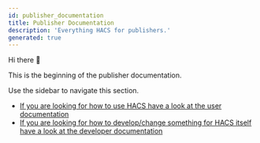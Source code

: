 ```yaml
---
id: publisher_documentation
title: Publisher Documentation
description: 'Everything HACS for publishers.'
generated: true
---
```

Hi there :wave:

This is the beginning of the publisher documentation.

Use the sidebar to navigate this section.

- [If you are looking for how to use HACS have a look at the user documentation](/docs/user/index.md)
- [If you are looking for how to develop/change something for HACS itself have a look at the developer documentation](/docs/developer/index.md)

